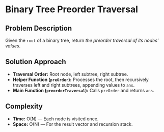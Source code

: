 # Binary Tree Preorder Traversal

## Problem Description

Given the `root` of a binary tree, return *the preorder traversal of its nodes' values*.

## Solution Approach

- **Traversal Order:** Root node, left subtree, right subtree.
- **Helper Function (`preOrder`):** Processes the root, then recursively traverses left and right subtrees, appending values to `ans`.
- **Main Function (`preorderTraversal`):** Calls `preOrder` and returns `ans`.

## Complexity

- **Time:** O(N) — Each node is visited once.
- **Space:** O(N) — For the result vector and recursion stack.
